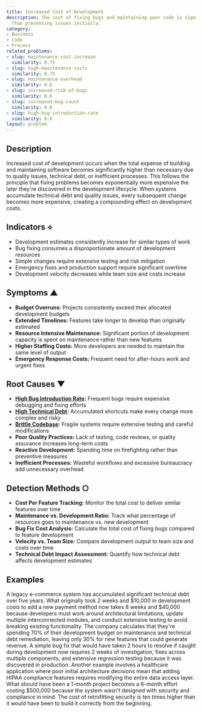 ```yaml
---
title: Increased Cost of Development
description: The cost of fixing bugs and maintaining poor code is significantly higher
  than preventing issues initially.
category:
- Business
- Code
- Process
related_problems:
- slug: maintenance-cost-increase
  similarity: 0.75
- slug: high-maintenance-costs
  similarity: 0.75
- slug: maintenance-overhead
  similarity: 0.6
- slug: increased-risk-of-bugs
  similarity: 0.6
- slug: increased-bug-count
  similarity: 0.6
- slug: high-bug-introduction-rate
  similarity: 0.6
layout: problem
---
```


## Description

Increased cost of development occurs when the total expense of building and maintaining software becomes significantly higher than necessary due to quality issues, technical debt, or inefficient processes. This follows the principle that fixing problems becomes exponentially more expensive the later they're discovered in the development lifecycle. When systems accumulate technical debt and quality issues, every subsequent change becomes more expensive, creating a compounding effect on development costs.

## Indicators ⟡
- Development estimates consistently increase for similar types of work
- Bug fixing consumes a disproportionate amount of development resources
- Simple changes require extensive testing and risk mitigation
- Emergency fixes and production support require significant overtime
- Development velocity decreases while team size and costs increase

## Symptoms ▲
- **Budget Overruns:** Projects consistently exceed their allocated development budgets
- **Extended Timelines:** Features take longer to develop than originally estimated
- **Resource Intensive Maintenance:** Significant portion of development capacity is spent on maintenance rather than new features
- **Higher Staffing Costs:** More developers are needed to maintain the same level of output
- **Emergency Response Costs:** Frequent need for after-hours work and urgent fixes

## Root Causes ▼
- **[High Bug Introduction Rate](high-bug-introduction-rate.md):** Frequent bugs require expensive debugging and fixing efforts
- **[High Technical Debt](high-technical-debt.md):** Accumulated shortcuts make every change more complex and risky
- **[Brittle Codebase](brittle-codebase.md):** Fragile systems require extensive testing and careful modifications
- **Poor Quality Practices:** Lack of testing, code reviews, or quality assurance increases long-term costs
- **Reactive Development:** Spending time on firefighting rather than preventive measures
- **Inefficient Processes:** Wasteful workflows and excessive bureaucracy add unnecessary overhead

## Detection Methods ○
- **Cost Per Feature Tracking:** Monitor the total cost to deliver similar features over time
- **Maintenance vs. Development Ratio:** Track what percentage of resources goes to maintenance vs. new development
- **Bug Fix Cost Analysis:** Calculate the total cost of fixing bugs compared to feature development
- **Velocity vs. Team Size:** Compare development output to team size and costs over time
- **Technical Debt Impact Assessment:** Quantify how technical debt affects development estimates

## Examples

A legacy e-commerce system has accumulated significant technical debt over five years. What originally took 2 weeks and $10,000 in development costs to add a new payment method now takes 8 weeks and $40,000 because developers must work around architectural limitations, update multiple interconnected modules, and conduct extensive testing to avoid breaking existing functionality. The company calculates that they're spending 70% of their development budget on maintenance and technical debt remediation, leaving only 30% for new features that could generate revenue. A simple bug fix that would have taken 2 hours to resolve if caught during development now requires 2 weeks of investigation, fixes across multiple components, and extensive regression testing because it was discovered in production. Another example involves a healthcare application where poor initial architecture decisions mean that adding HIPAA compliance features requires modifying the entire data access layer. What should have been a 1-month project becomes a 6-month effort costing $500,000 because the system wasn't designed with security and compliance in mind. The cost of retrofitting security is ten times higher than it would have been to build it correctly from the beginning.